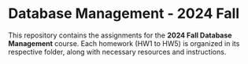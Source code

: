 # Database Management - 2024 Fall  
This repository contains the assignments for the **2024 Fall Database Management** course. Each homework (HW1 to HW5) is organized in its respective folder, along with necessary resources and instructions.  
